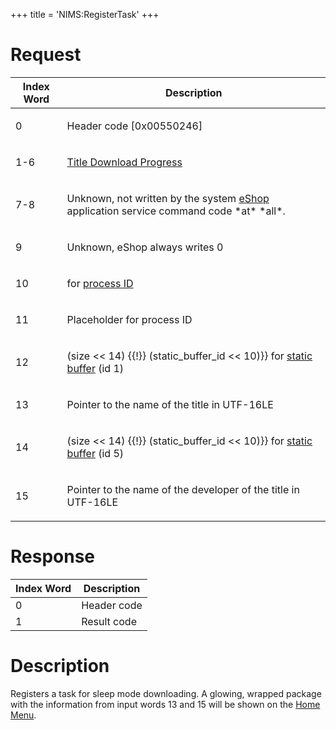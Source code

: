 +++
title = 'NIMS:RegisterTask'
+++

# Request

<table>
<thead>
<tr class="header">
<th>Index Word</th>
<th>Description</th>
</tr>
</thead>
<tbody>
<tr class="odd">
<td><p>0</p></td>
<td><p>Header code [0x00550246]</p></td>
</tr>
<tr class="even">
<td><p>1-6</p></td>
<td><p><a href="../NIM_Services#TitleDownloadProgress"
title="wikilink">Title Download Progress</a></p></td>
</tr>
<tr class="odd">
<td><p>7-8</p></td>
<td><p>Unknown, not written by the system <a href="../eShop"
title="wikilink">eShop</a> application service command code *at*
*all*.</p></td>
</tr>
<tr class="even">
<td><p>9</p></td>
<td><p>Unknown, eShop always writes 0</p></td>
</tr>
<tr class="odd">
<td><p>10</p></td>
<td><p>for <a href="../IPC#Handle_Translation" title="wikilink">process
ID</a></p></td>
</tr>
<tr class="even">
<td><p>11</p></td>
<td><p>Placeholder for process ID</p></td>
</tr>
<tr class="odd">
<td><p>12</p></td>
<td><p>(size &lt;&lt; 14) {{!}} (static_buffer_id &lt;&lt; 10)}} for <a
href="../IPC#Static_Buffer_Translation" title="wikilink">static buffer</a>
(id 1)</p></td>
</tr>
<tr class="even">
<td><p>13</p></td>
<td><p>Pointer to the name of the title in UTF-16LE</p></td>
</tr>
<tr class="odd">
<td><p>14</p></td>
<td><p>(size &lt;&lt; 14) {{!}} (static_buffer_id &lt;&lt; 10)}} for <a
href="../IPC#Static_Buffer_Translation" title="wikilink">static buffer</a>
(id 5)</p></td>
</tr>
<tr class="even">
<td><p>15</p></td>
<td><p>Pointer to the name of the developer of the title in
UTF-16LE</p></td>
</tr>
</tbody>
</table>

# Response

| Index Word | Description |
|------------|-------------|
| 0          | Header code |
| 1          | Result code |

# Description

Registers a task for sleep mode downloading. A glowing, wrapped package
with the information from input words 13 and 15 will be shown on the
[Home Menu](Home_Menu "wikilink").

